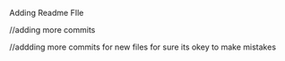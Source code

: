 









Adding Readme FIle

//adding more commits

//addding more commits for new files for sure its okey to make mistakes

